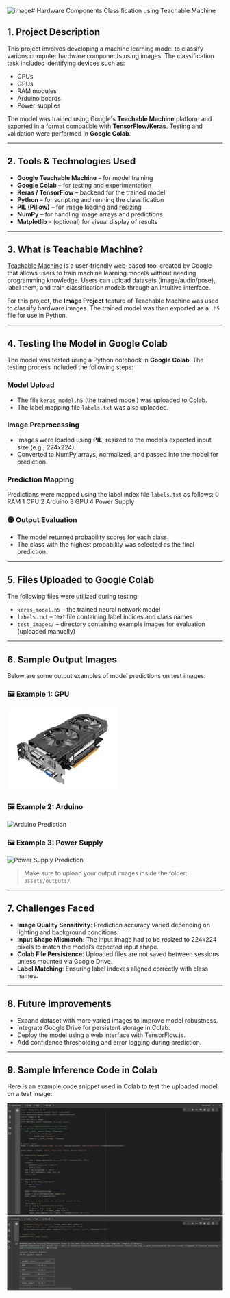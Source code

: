 <img width="259" height="194" alt="image" src="https://github.com/user-attachments/assets/4ebaac5f-c972-4350-8687-4e6aff6e5340" /># Hardware Components Classification using Teachable Machine

## 1. Project Description
This project involves developing a machine learning model to classify various computer hardware components using images. The classification task includes identifying devices such as:
- CPUs  
- GPUs  
- RAM modules  
- Arduino boards  
- Power supplies  

The model was trained using Google's **Teachable Machine** platform and exported in a format compatible with **TensorFlow/Keras**. Testing and validation were performed in **Google Colab**.

---

## 2. Tools & Technologies Used
- **Google Teachable Machine** – for model training  
- **Google Colab** – for testing and experimentation  
- **Keras / TensorFlow** – backend for the trained model  
- **Python** – for scripting and running the classification  
- **PIL (Pillow)** – for image loading and resizing  
- **NumPy** – for handling image arrays and predictions  
- **Matplotlib** – (optional) for visual display of results  

---

## 3. What is Teachable Machine?
[Teachable Machine](https://teachablemachine.withgoogle.com/) is a user-friendly web-based tool created by Google that allows users to train machine learning models without needing programming knowledge. Users can upload datasets (image/audio/pose), label them, and train classification models through an intuitive interface.

For this project, the **Image Project** feature of Teachable Machine was used to classify hardware images. The trained model was then exported as a `.h5` file for use in Python.

---

## 4. Testing the Model in Google Colab

The model was tested using a Python notebook in **Google Colab**. The testing process included the following steps:

###  Model Upload
- The file `keras_model.h5` (the trained model) was uploaded to Colab.
- The label mapping file `labels.txt` was also uploaded.

### Image Preprocessing
- Images were loaded using **PIL**, resized to the model’s expected input size (e.g., 224x224).
- Converted to NumPy arrays, normalized, and passed into the model for prediction.

### Prediction Mapping
Predictions were mapped using the label index file `labels.txt` as follows:
0 RAM
1 CPU
2 Arduino
3 GPU
4 Power Supply



### 🟢 Output Evaluation
- The model returned probability scores for each class.
- The class with the highest probability was selected as the final prediction.

---

## 5. Files Uploaded to Google Colab

The following files were utilized during testing:

- `keras_model.h5` – the trained neural network model  
- `labels.txt` – text file containing label indices and class names  
- `test_images/` – directory containing example images for evaluation (uploaded manually)

---

## 6. Sample Output Images

Below are some output examples of model predictions on test images:

### 🖼️ Example 1: GPU  
![GPU Prediction](GPU%20Photo.png)

### 🖼️ Example 2: Arduino  
![Arduino Prediction](PhotoArdouino.png)
### 🖼️ Example 3: Power Supply  
![Power Supply Prediction](PhotoPowersuply.png)
>  Make sure to upload your output images inside the folder: `assets/outputs/`

---

## 7. Challenges Faced

- **Image Quality Sensitivity**: Prediction accuracy varied depending on lighting and background conditions.  
- **Input Shape Mismatch**: The input image had to be resized to 224x224 pixels to match the model’s expected input shape.  
- **Colab File Persistence**: Uploaded files are not saved between sessions unless mounted via Google Drive.  
- **Label Matching**: Ensuring label indexes aligned correctly with class names.  

---

## 8. Future Improvements

- Expand dataset with more varied images to improve model robustness.  
- Integrate Google Drive for persistent storage in Colab.  
- Deploy the model using a web interface with TensorFlow.js.  
- Add confidence thresholding and error logging during prediction.  

---

## 9. Sample Inference Code in Colab

Here is an example code snippet used in Colab to test the uploaded model on a test image:

![code](code.jpeg)
![code](output.jpeg)






